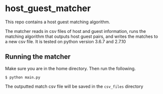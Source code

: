 # host_guest_matcher

This repo contains a host guest matching algorithm.

The matcher reads in csv files of host and guest information, runs the matching algorithm that outputs host guest
pairs, and writes the matches to a new csv file. It is tested on python version 3.6.7 and 2.7.10

## Running the matcher
Make sure you are in the home directory. Then run the following.

```
$ python main.py
```

The outputted match csv file will be saved in the `csv_files` directory